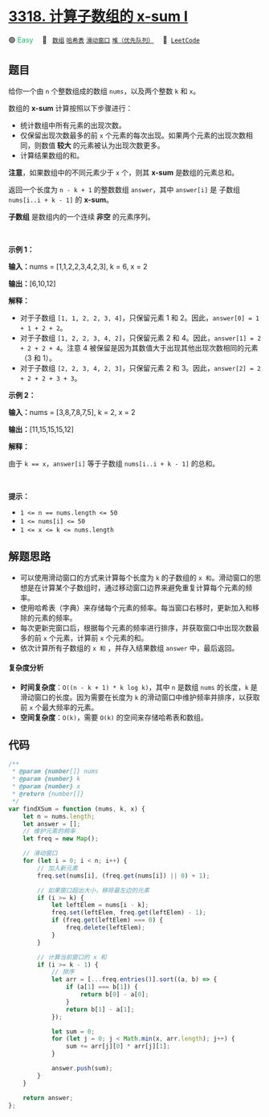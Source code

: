 # [3318. 计算子数组的 x-sum I](https://leetcode.com/problems/find-x-sum-of-all-k-long-subarrays-i)

🟢 <font color=#15bd66>Easy</font>&emsp; 🔖&ensp; [`数组`](/tag/array.md) [`哈希表`](/tag/hash-table.md) [`滑动窗口`](/tag/sliding-window.md) [`堆（优先队列）`](/tag/heap-priority-queue.md)&emsp; 🔗&ensp;[`LeetCode`](https://leetcode.com/problems/find-x-sum-of-all-k-long-subarrays-i)

## 题目

<p>给你一个由 <code>n</code> 个整数组成的数组 <code>nums</code>，以及两个整数 <code>k</code> 和 <code>x</code>。</p>

<p>数组的 <strong>x-sum</strong> 计算按照以下步骤进行：</p>

<ul>
	<li>统计数组中所有元素的出现次数。</li>
	<li>仅保留出现次数最多的前 <code>x</code> 个元素的每次出现。如果两个元素的出现次数相同，则数值<strong> 较大 </strong>的元素被认为出现次数更多。</li>
	<li>计算结果数组的和。</li>
</ul>

<p><strong>注意</strong>，如果数组中的不同元素少于 <code>x</code> 个，则其 <strong>x-sum</strong> 是数组的元素总和。</p>

<p>返回一个长度为 <code>n - k + 1</code> 的整数数组 <code>answer</code>，其中 <code>answer[i]</code> 是 <span data-keyword="subarray-nonempty">子数组</span> <code>nums[i..i + k - 1]</code> 的 <strong>x-sum</strong>。</p>

<p><strong>子数组</strong> 是数组内的一个连续<b> 非空</b> 的元素序列。</p>

<p>&nbsp;</p>

<p><strong class="example">示例 1：</strong></p>

<div class="example-block">
<p><strong>输入：</strong><span class="example-io">nums = [1,1,2,2,3,4,2,3], k = 6, x = 2</span></p>

<p><strong>输出：</strong><span class="example-io">[6,10,12]</span></p>

<p><strong>解释：</strong></p>

<ul>
	<li>对于子数组 <code>[1, 1, 2, 2, 3, 4]</code>，只保留元素 1 和 2。因此，<code>answer[0] = 1 + 1 + 2 + 2</code>。</li>
	<li>对于子数组 <code>[1, 2, 2, 3, 4, 2]</code>，只保留元素 2 和 4。因此，<code>answer[1] = 2 + 2 + 2 + 4</code>。注意 4 被保留是因为其数值大于出现其他出现次数相同的元素（3 和 1）。</li>
	<li>对于子数组 <code>[2, 2, 3, 4, 2, 3]</code>，只保留元素 2 和 3。因此，<code>answer[2] = 2 + 2 + 2 + 3 + 3</code>。</li>
</ul>
</div>

<p><strong class="example">示例 2：</strong></p>

<div class="example-block">
<p><strong>输入：</strong><span class="example-io">nums = [3,8,7,8,7,5], k = 2, x = 2</span></p>

<p><strong>输出：</strong><span class="example-io">[11,15,15,15,12]</span></p>

<p><strong>解释：</strong></p>

<p>由于 <code>k == x</code>，<code>answer[i]</code> 等于子数组 <code>nums[i..i + k - 1]</code> 的总和。</p>
</div>

<p>&nbsp;</p>

<p><strong>提示：</strong></p>

<ul>
	<li><code>1 &lt;= n == nums.length &lt;= 50</code></li>
	<li><code>1 &lt;= nums[i] &lt;= 50</code></li>
	<li><code>1 &lt;= x &lt;= k &lt;= nums.length</code></li>
</ul>


## 解题思路

- 可以使用滑动窗口的方式来计算每个长度为 `k` 的子数组的 `x 和`。滑动窗口的思想是在计算某个子数组时，通过移动窗口边界来避免重复计算每个元素的频率。
- 使用哈希表（字典）来存储每个元素的频率。每当窗口右移时，更新加入和移除的元素的频率。
- 每次更新完窗口后，根据每个元素的频率进行排序，并获取窗口中出现次数最多的前 `x` 个元素，计算前 `x` 个元素的和。
- 依次计算所有子数组的 `x 和` ，并存入结果数组 `answer` 中，最后返回。

#### 复杂度分析

- **时间复杂度**：`O((n - k + 1) * k log k)`，其中 `n` 是数组 `nums` 的长度，`k` 是滑动窗口的长度。因为需要在长度为 `k` 的滑动窗口中维护频率并排序，以获取前 `x` 个最大频率的元素。
- **空间复杂度**：`O(k)`，需要 `O(k)` 的空间来存储哈希表和数组。

## 代码

```javascript
/**
 * @param {number[]} nums
 * @param {number} k
 * @param {number} x
 * @return {number[]}
 */
var findXSum = function (nums, k, x) {
	let n = nums.length;
	let answer = [];
	// 维护元素的频率
	let freq = new Map();

	// 滑动窗口
	for (let i = 0; i < n; i++) {
		// 加入新元素
		freq.set(nums[i], (freq.get(nums[i]) || 0) + 1);

		// 如果窗口超出大小，移除最左边的元素
		if (i >= k) {
			let leftElem = nums[i - k];
			freq.set(leftElem, freq.get(leftElem) - 1);
			if (freq.get(leftElem) === 0) {
				freq.delete(leftElem);
			}
		}

		// 计算当前窗口的 x 和
		if (i >= k - 1) {
			// 排序
			let arr = [...freq.entries()].sort((a, b) => {
				if (a[1] === b[1]) {
					return b[0] - a[0];
				}
				return b[1] - a[1];
			});

			let sum = 0;
			for (let j = 0; j < Math.min(x, arr.length); j++) {
				sum += arr[j][0] * arr[j][1];
			}

			answer.push(sum);
		}
	}

	return answer;
};
```
